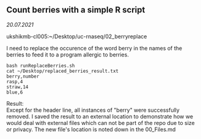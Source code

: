 ## Count berries with a simple R script

*20.07.2021*

ukshikmb-cl005:~/Desktop/uc-rnaseq/02_berryreplace  

I need to replace the occurence of the word berry in the names of the berries to feed it to a program allergic to berries.

    bash runReplaceBerries.sh  
	cat ~/Desktop/replaced_berries_result.txt  
	berry,number
	rasp,4
	straw,14
	blue,6

Result:  
Except for the header line, all instances of "berry" were successfully removed. I saved the result to an external location to demonstrate how we would deal with external files which can not be part of the repo due to size or privacy. The new file's location is noted down in the 00_Files.md
